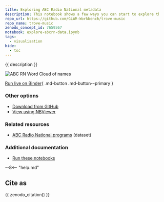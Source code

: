 ```yaml
---
title: Exploring ABC Radio National metadata
description: This notebook shows a few ways you can start to explore the ABC Radio National metadata harvested from Trove.
repo_url: https://github.com/GLAM-Workbench/trove-music
repo_name: trove-music
zenodo_concept_id: 7659567
notebook: explore-abcrn-data.ipynb
tags:
  - visualisation
hide:
  - toc
---
```


{{ description }}

![ABC RN Word Cloud of names](../images/abcrn-people.png)

[Run live on Binder](https://mybinder.org/v2/gh/GLAM-Workbench/{{repo_name}}/master?urlpath=lab%2Ftree%2F{{notebook}}){ .md-button .md-button--primary }

### Other options

* [Download from GitHub](https://github.com/GLAM-Workbench/{{repo_name}}/blob/master/{{notebook}})
* [View using NBViewer](https://nbviewer.jupyter.org/github/GLAM-Workbench/{{repo_name}}/blob/master/{{notebook}})

### Related resources

* [ABC Radio National programs](abcrn-data.md) (dataset)

### Additional documentation

* [Run these notebooks](../#run-these-notebooks)

--8<-- "help.md"

## Cite as

{{ zenodo_citation() }}